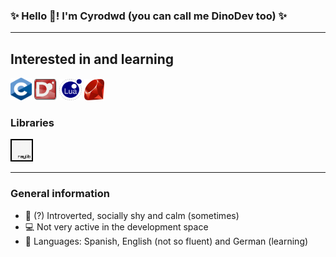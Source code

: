 ### ✨ Hello 👋! I'm Cyrodwd (you can call me DinoDev too) ✨
----------
## Interested in and learning

<p align="left">
<!-- C -->
<a href="https://learn.microsoft.com/en-us/cpp/?view=msvc-170" rel="noreferrer"><img src="https://github.com/Cyrodwd/Cyrodwd/blob/main/assets/C_Logo.png" width="34" height="36" alt="C" title="C programming language"/></a>
<!-- D -->
<a href="https://dlang.org" rel="noreferrer"><img src="https://github.com/Cyrodwd/Cyrodwd/blob/main/assets/D_Logo.png" width="36" height="34" alt="D" title="Dlang"/></a>
<!-- Lua -->
<a href="https://www.lua.org/" rel="noreferrer"><img src="https://github.com/Cyrodwd/Cyrodwd/blob/main/assets/Lua_Logo.png" width="36" height="34" alt="Lua" title="Lua"/></a>
<!-- Ruby ( still learning ;) )-->
<a href="https://www.ruby-lang.org/" rel="noreferrer"><img src="https://github.com/Cyrodwd/Cyrodwd/blob/main/assets/Ruby_Logo.png" width="32" height="34" alt="Ruby" title="Ruby programming language"/></a>

### Libraries
<!-- Libraries || Raylib -->
<a href="https://www.raylib.com/" rel="noreferrer"><img src="https://github.com/Cyrodwd/Cyrodwd/blob/main/assets/Raylib_Logo.png" width="36" height="36" alt="Raylib" title="Raylib"/></a></p>

-----------------------------

<!-- Personal Information -->
### General information
* 🦊 (?) Introverted, socially shy and calm (sometimes)
* 💻 Not very active in the development space
* 💬 Languages: Spanish, English (not so fluent) and German (learning)
